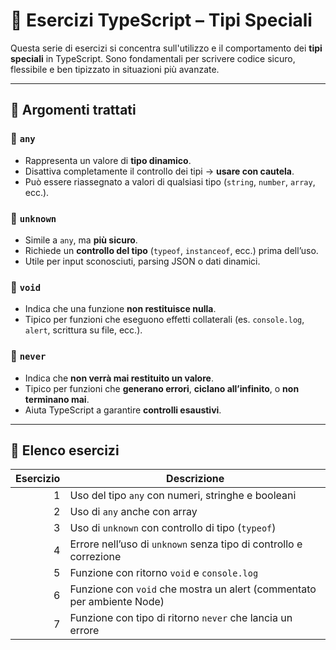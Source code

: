 # 📘 Esercizi TypeScript – Tipi Speciali

Questa serie di esercizi si concentra sull'utilizzo e il comportamento dei **tipi speciali** in TypeScript. Sono fondamentali per scrivere codice sicuro, flessibile e ben tipizzato in situazioni più avanzate.

---

## 🧠 Argomenti trattati

### 🔹 `any`
- Rappresenta un valore di **tipo dinamico**.
- Disattiva completamente il controllo dei tipi → **usare con cautela**.
- Può essere riassegnato a valori di qualsiasi tipo (`string`, `number`, `array`, ecc.).

### 🔹 `unknown`
- Simile a `any`, ma **più sicuro**.
- Richiede un **controllo del tipo** (`typeof`, `instanceof`, ecc.) prima dell’uso.
- Utile per input sconosciuti, parsing JSON o dati dinamici.

### 🔹 `void`
- Indica che una funzione **non restituisce nulla**.
- Tipico per funzioni che eseguono effetti collaterali (es. `console.log`, `alert`, scrittura su file, ecc.).

### 🔹 `never`
- Indica che **non verrà mai restituito un valore**.
- Tipico per funzioni che **generano errori**, **ciclano all’infinito**, o **non terminano mai**.
- Aiuta TypeScript a garantire **controlli esaustivi**.

---

## 📁 Elenco esercizi

| Esercizio | Descrizione |
|----------:|-------------|
| 1         | Uso del tipo `any` con numeri, stringhe e booleani |
| 2         | Uso di `any` anche con array |
| 3         | Uso di `unknown` con controllo di tipo (`typeof`) |
| 4         | Errore nell’uso di `unknown` senza tipo di controllo e correzione |
| 5         | Funzione con ritorno `void` e `console.log` |
| 6         | Funzione con `void` che mostra un alert (commentato per ambiente Node) |
| 7         | Funzione con tipo di ritorno `never` che lancia un errore |
